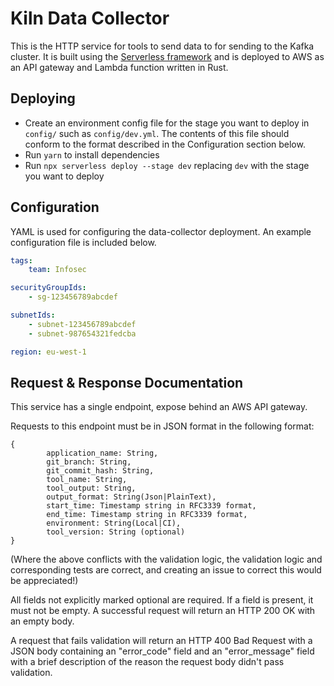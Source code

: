 # Kiln Data Collector

This is the HTTP service for tools to send data to for sending to the Kafka cluster. It is built using the [Serverless framework](https://serverless.com/) and is deployed to AWS as an API gateway and Lambda function written in Rust.

## Deploying
- Create an environment config file for the stage you want to deploy in `config/` such as `config/dev.yml`. The contents of this file should conform to the format described in the Configuration section below.
- Run `yarn` to install dependencies
- Run `npx serverless deploy --stage dev` replacing `dev` with the stage you want to deploy

## Configuration
YAML is used for configuring the data-collector deployment. An example configuration file is included below.
```YAML
tags:
    team: Infosec

securityGroupIds:
    - sg-123456789abcdef

subnetIds:
    - subnet-123456789abcdef
    - subnet-987654321fedcba

region: eu-west-1
```

## Request & Response Documentation

This service has a single endpoint, expose behind an AWS API gateway.

Requests to this endpoint must be in JSON format in the following format:
```
{
        application_name: String,
        git_branch: String,
        git_commit_hash: String,
        tool_name: String,
        tool_output: String,
        output_format: String(Json|PlainText),
        start_time: Timestamp string in RFC3339 format,
        end_time: Timestamp string in RFC3339 format,
        environment: String(Local|CI),
        tool_version: String (optional)
}
```

(Where the above conflicts with the validation logic, the validation logic and corresponding tests are correct, and creating an issue to correct this would be appreciated!)

All fields not explicitly marked optional are required. If a field is present, it must not be empty. A successful request will return an HTTP 200 OK with an empty body.

A request that fails validation will return an HTTP 400 Bad Request with a JSON body containing an "error_code" field and an "error_message" field with a brief description of the reason the request body didn't pass validation.
